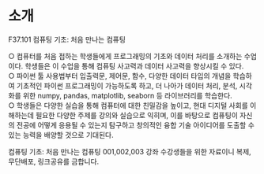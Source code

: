 # 소개

F37.101 컴퓨팅 기초: 처음 만나는 컴퓨팅

○ 컴퓨터를 처음 접하는 학생들에게 프로그래밍의 기초와 데이터 처리를 소개하는 수업이다. 학생들은 이 수업을 통해 컴퓨팅 사고력과 데이터 사고력을 향상시킬 수 있다.<br> 
○ 파이썬 툴 사용법부터 입출력문, 제어문, 함수, 다양한 데이터 타입의 개념을 학습하여 기초적인 파이썬 프로그래밍이 가능하도록 하고, 더 나아가 데이터 처리, 분석, 시각화를 위한 numpy, pandas, matplotlib, seaborn 등 라이브러리를 학습한다.<br> 
○ 학생들은 다양한 실습을 통해 컴퓨터에 대한 친밀감을 높이고, 현대 디지털 사회를 이해하는데 필요한 다양한 주제를 강의와 실습으로 익히며, 이를 바탕으로 컴퓨팅이 자신의 전공에 어떻게 응용될 수 있는지 탐구하고 창의적인 융합 기술 아이디어를 도출할 수 있는 능력을 배양할 것으로 기대된다.

컴퓨팅 기초: 처음 만나는 컴퓨팅 001,002,003 강좌 수강생들을 위한 자료이니 복제, 무단배포, 링크공유를 금합니다.

```{tableofcontents}
```
